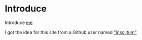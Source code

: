 # Introduce
Introduce [me](https://nphucbinh.github.io/)

I got the idea for this site from a Github user named ["insolitum"](https://github.com/insolitum)
